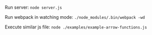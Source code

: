 Run server: 
`node server.js`

Run webpack in watching mode: 
`./node_modules/.bin/webpack -wd`

Execute similar js file:
`node ./examples/example-arrow-functions.js`
